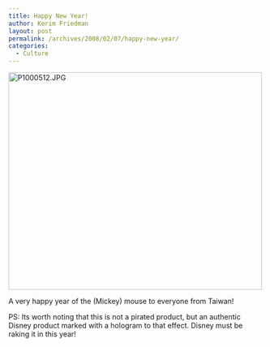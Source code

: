 ```yaml
---
title: Happy New Year!
author: Kerim Friedman
layout: post
permalink: /archives/2008/02/07/happy-new-year/
categories:
  - Culture
---
```

<a href="http://www.flickr.com/photos/75363368@N00/2248071426" onclick="_gaq.push(['_trackEvent', 'outbound-article', 'http://www.flickr.com/photos/75363368@N00/2248071426', '']);"  title="View 'P1000512.JPG' on Flickr.com"><img src="http://farm3.static.flickr.com/2266/2248071426_4ce964e3e4.jpg" alt="P1000512.JPG" border="0" width="500" height="429" /></a>

A very happy year of the (Mickey) mouse to everyone from Taiwan!

PS: Its worth noting that this is not a pirated product, but an authentic Disney product marked with a hologram to that effect. Disney must be raking it in this year!


